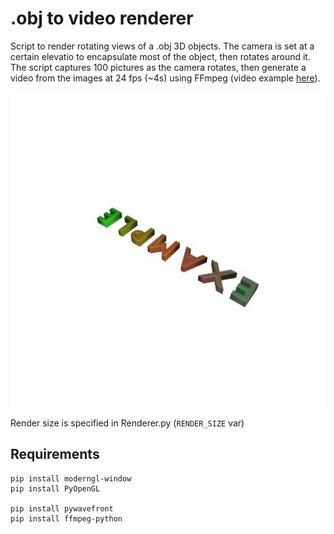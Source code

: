 # .obj to video renderer


Script to render rotating views of a .obj 3D objects.
The camera is set at a certain elevatio to encapsulate most of the object, then rotates around it.
The script captures 100 pictures as the camera rotates, then generate a video from the images at 24 fps (~4s) using FFmpeg (video example [here](/outdata/example.webm)).

![example](/outdata/example.jpg)

Render size is specified in Renderer.py (`RENDER_SIZE` var)

## Requirements

```
pip install moderngl-window
pip install PyOpenGL

pip install pywavefront
pip install ffmpeg-python
```
